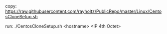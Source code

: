 copy: https://raw.githubusercontent.com/rayholtz/PublicRepo/master/Linux/CentosCloneSetup.sh

run: ./CentosCloneSetup.sh \<hostname\> \<IP 4th Octet\>
